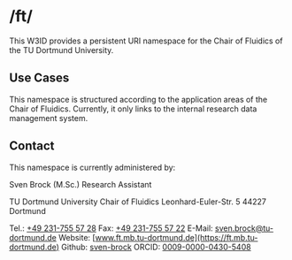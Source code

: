 # /ft/
This W3ID provides a persistent URI namespace for the Chair of Fluidics of the TU Dortmund University.

## Use Cases
This namespace is structured according to the application areas of the Chair of Fluidics. Currently, it only links to the internal research data management system.

## Contact
This namespace is currently administered by:

Sven Brock (M.Sc.)
Research Assistant

TU Dortmund University
Chair of Fluidics
Leonhard-Euler-Str. 5
44227 Dortmund

Tel.:		[+49 231-755 57 28](tel:+492317555728)
Fax:		[+49 231-755 57 22](tel:+492317555722)
E-Mail:		[sven.brock@tu-dortmund.de](mailto:sven.brock@tu-dortmund.de)
Website:	[www.ft.mb.tu-dortmund.de](https://ft.mb.tu-dortmund.de)
Github:		[sven-brock](https://github.com/sven-brock)
ORCID:		[0009-0000-0430-5408](https://orcid.org/0009-0000-0430-5408)